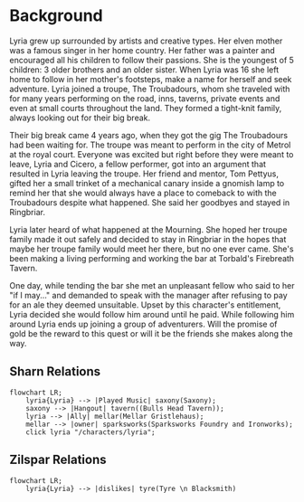 # Background

Lyria grew up surrounded by artists and creative types. Her elven mother was a famous singer in her home country. Her father was a painter and encouraged all his children to follow their passions. She is the youngest of 5 children: 3 older brothers and an older sister. When Lyria was 16 she left home to follow in her mother's footsteps, make a name for herself and seek adventure. Lyria joined a troupe, The Troubadours, whom she traveled with for many years performing on the road, inns, taverns, private events and even at small courts throughout the land. They formed a tight-knit family, always looking out for their big break.

Their big break came 4 years ago, when they got the gig The Troubadours had been waiting for. The troupe was meant to perform in the city of Metrol at the royal court. Everyone was excited but right before they were meant to leave, Lyria and Cicero, a fellow performer, got into an argument that resulted in Lyria leaving the troupe. Her friend and mentor, Tom Pettyus, gifted her a small trinket of a mechanical canary inside a gnomish lamp to remind her that she would always have a place to comeback to with the Troubadours despite what happened. She said her goodbyes and stayed in Ringbriar.

Lyria later heard of what happened at the Mourning. She hoped her troupe family made it out safely and decided to stay in Ringbriar in the hopes that maybe her troupe family would meet her there, but no one ever came. She's been making a living performing and working the bar at Torbald's Firebreath Tavern.

One day, while tending the bar she met an unpleasant fellow who said to her "if I may..." and demanded to speak with the manager after refusing to pay for an ale they deemed unsuitable. Upset by this character's entitlement, Lyria decided she would follow him around until he paid. While following him around Lyria ends up joining a group of adventurers. Will the promise of gold be the reward to this quest or will it be the friends she makes along the way.

## Sharn Relations

```mermaid
flowchart LR;
    lyria{Lyria} --> |Played Music| saxony(Saxony);
    saxony --> |Hangout| tavern((Bulls Head Tavern));
    lyria --> |Ally| mellar(Mellar Gristlehaus);
    mellar --> |owner| sparksworks(Sparksworks Foundry and Ironworks);
    click lyria "/characters/lyria";
```

## Zilspar Relations

```mermaid
flowchart LR;
	lyria{Lyria} --> |dislikes| tyre(Tyre \n Blacksmith)
```